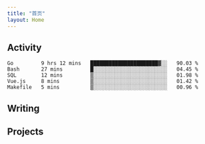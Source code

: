 ```yaml
---
title: "首页"
layout: Home
---
```


## Activity
<!--START_SECTION:waka-->
```text
Go         9 hrs 12 mins   ██████████████████████▓░░   90.03 % 
Bash       27 mins         █░░░░░░░░░░░░░░░░░░░░░░░░   04.45 % 
SQL        12 mins         ▒░░░░░░░░░░░░░░░░░░░░░░░░   01.98 % 
Vue.js     8 mins          ▒░░░░░░░░░░░░░░░░░░░░░░░░   01.42 % 
Makefile   5 mins          ▒░░░░░░░░░░░░░░░░░░░░░░░░   00.96 % 
```
<!--END_SECTION:waka-->

## Writing
<PindedPosts />

## Projects
<Projects />
